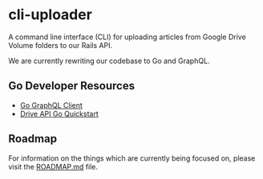 # cli-uploader

A command line interface (CLI) for uploading articles from Google Drive Volume folders to our Rails API. 

We are currently rewriting our codebase to Go and GraphQL.

## Go Developer Resources
- [Go GraphQL Client](https://github.com/graphql-go/graphql)
- [Drive API Go Quickstart](https://developers.google.com/drive/v3/web/quickstart/go)

## Roadmap

For information on the things which are currently being focused on, please visit the [ROADMAP.md](ROADMAP.md) file.

